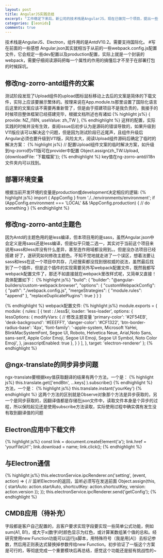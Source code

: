 ```yaml
---
layout: post
title: AngularJS实践总结
excerpt: "工作稳定下来后，新公司的技术栈是AngularJS，现在已做完一个项目，提出一些总结教训和学习经验。"
categories: [leonids]
comments: true
---
```

技术栈是AngularJS、Electron，组件用的是AntdV10.2。需要支持国际化。
#写在前面的一些感想
Angular.json其实就相当于从前的一些webpack.config.js配置文件，它会规定一些dev配置以及production配置，实际上就是一个封装的webpack，需要仔细阅读源码把每一个属性的作用的搞懂后才不至于在部署打包的时候踩坑。
## 修改ng-zorro-antd组件的文案
测试阶段发现了Upload组件的upload图标鼠标移动上去后的文案是简体的下载文件，实际上应该要展示繁体的。按理来说在App.module.ts那里设置了国际化语言后这里的文案应该不需要再重新管了，但是由于搭建项目不是我负责的，我接手的时候项目整体框架已经搭建完毕，根据文档所述也有诸如
{% highlight js%}
{ provide: NZ_I18N, useValue: zh_TW },
{% endhighlight %}
这样的配置，实际实践的时候并没有生效，查阅issue后初步认为是源码的错误导致的，如果升级到V11版应该可以解决这个问题，但是因为测试阶段已近尾声，且组件升级后Angular必须也要升级到V11版，风险太大，阅读Upload组件源码后确定了临时的解决方案：
{% highlight js%}
// 配置Upload组件文案的临时解决方案，如升级到ng-zorro的v11版可在provider中配置
Object.assign(zh_TW.Upload, {downloadFile: '下載檔案'});
{% endhighlight %}
key值在ng-zorro-antd/i18n文件夹内可以找到。
## 部署环境变量
根据当前开发环境的变量是production或development决定相应的逻辑: 
{% highlight js%}
import { AppConfig } from './../environments/environment';
if (AppConfig.environment === 'LOCAL' && !AppConfig.production) {
  // do something
}
{% endhighlight %}
## 修改ng-zorro-antd主题色
因为Antd的主题色用的是less编译，但本项目用的是sass，虽然Angular.json中会定义是用sass还是less编译，但是似乎只能二选一，其实对于当前这个项目来说用sass和less并没有什么差异，甚至连作用域都没用到。。但是没办法项目已经搭建
好了，遂研究如何修改主题色。不知不觉地就走进了一个误区，想着法要让sass和less在这一个项目中共存，几经搜索都没找到很权威的说法，虽然最后找到了一个插件，但是这个插件的实现需要另外写webpack配置文件，既然我都写
webpack配置文件了，那还不如直接就在webpack里改样式呢，又简单又直接！具体配置如下：
{% highlight js%}
"build": {
          "builder": "@angular-builders/custom-webpack:browser",
          "options": {
            "customWebpackConfig": {
                          "path": "./webpack.config.js",
                          "mergeStrategies": {
                            "module.rules": "append"
                          },
                          "replaceDuplicatePlugins": true
                        }
            }
          }
     
{% endhighlight %}
webpack配置文件:
{% highlight js%}
module.exports = {
  module: {
    rules: [
      {
        test   : /\.less$/,
        loader: 'less-loader',
        options: {
          lessOptions: {
            modifyVars: { // 修改主题变量
              'primary-color': '#2F54EB',
              'desk-background': '#EEEFF1',
              'danger-color': '#CF1322',
              'btn-border-radius-base': '4px',
              'font-family': '-apple-system, Microsoft YaHei, BlinkMacSystemFont, Segoe UI, Roboto, Helvetica Neue, Arial,Noto Sans, sans-serif, Apple Color Emoji, Segoe UI Emoji, Segoe UI Symbol, Noto Color Emoji',
            },
            javascriptEnabled: true
          },
        }
      }
    ],
  },
  target: 'electron-renderer'
};
{% endhighlight %}
## @ngx-translate的同步异步问题
ngx-translate要根据key值获取翻译的结果有两个方法，一个是：
{% highlight js%}
this.translate.get(['endBtn', ...keys] ).subscribe()
{% endhighlight %}
方法，一个是：
{% highlight js%}
this.translate.instant('yourKey')
{% endhighlight %}
这两个方法的区别就是Observe对象那个方法是异步获取的，另一个是同步获取的，因翻译值都是存储在json文件中，读取文件本身是个异步的过程，所以保险起见还是使用subscribe方法读取，实际使用过程中确实偶有发生没有取到翻译值的问题
## Electron应用中下载文件
{% highlight js%}
const link = document.createElement('a');
link.href = 'yourFileUrl'';
link.download = name;
link.click();
{% endhighlight %}
## 与Electron通信
{% highlight js%}
this.electronService.ipcRenderer.on('setting', (event, action) => { // 监听Electron的返回，监听必须写在发送前面
Object.assign(this, { startAuto: action.startAuto, shortcutKey: action.shortcutKey, version: action.version });
});
this.electronService.ipcRenderer.send('getConfig');
{% endhighlight %}
## CMDB应用（待补充）
字段都是客户自己配置的，且客户要求实现字段要实现一些简单公式功能，例如sum(A1, B1)，或大于x(数字)时颜色显示为红色，或计算某数组某个值的总和。经研究使用new Function功能可以运行js脚本，用特殊符号（我是用[*A*]）去标记参数，然后用正则表达式替换掉参数传给new Function。初步验证了一版这个方案是可行的，等彻底完成一个重要模块后再总结，感觉这个功能还是挺有挑战性的~
